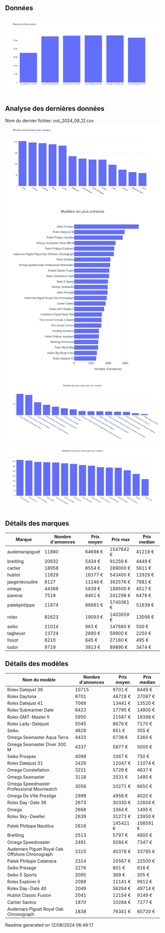 
## Données
![image](./out/count_per_day.jpeg)

## Analyse des dernières données
Nom du dernier fichier: out_2024_08_12.csv
![image](./out/count_per_brand.jpeg)
![image](./out/count_per_name.jpeg)
![image](./out/avg_price_per_name_desc.jpeg)
![image](./out/avg_price_per_name_asc.jpeg)

## Détails des marques
|Marque|Nombre d'annonces|Prix moyen|Prix max|Prix median|
|------|-----------------|----------|--------|-----------|
|audemarspiguet|11880|64698 €|1547642 €|41218 €| 
|breitling|20632|5434 €|91256 €|4449 €| 
|cartier|18958|8554 €|289000 €|5611 €| 
|hublot|11629|16377 €|543400 €|12929 €| 
|jaegerlecoultre|6127|11246 €|392576 €|7981 €| 
|omega|44368|5839 €|188500 €|4517 €| 
|panerai|7518|8401 €|241298 €|6478 €| 
|patekphilippe|11874|86661 €|5740361 €|51639 €| 
|rolex|82623|19093 €|1403659 €|13098 €| 
|seiko|21014|963 €|147680 €|500 €| 
|tagheuer|13724|2890 €|59900 €|2250 €| 
|tissot|6210|645 €|27160 €|495 €| 
|tudor|9719|3913 €|89890 €|3474 €| 

## Détails des modèles
Nom du modèle|Nombre d'annonces|Prix moyen|Prix median|
|-------------|-----------------|----------|-----------|
|               Rolex Datejust 36|10715|9701 €|8449 €| 
|               Rolex Daytona|8701|48728 €|37087 €| 
|               Rolex Datejust 41|7069|13441 €|13520 €| 
|               Rolex Submariner Date|6423|17795 €|14900 €| 
|               Rolex GMT-Master II|5950|21587 €|18398 €| 
|               Rolex Lady-Datejust|5045|8676 €|7170 €| 
|               Seiko|4628|651 €|355 €| 
|               Omega Seamaster Aqua Terra|4423|6738 €|5360 €| 
|               Omega Seamaster Diver 300 M|4337|5877 €|5000 €| 
|               Seiko Prospex|4099|1067 €|750 €| 
|               Rolex Datejust 31|3429|12047 €|11074 €| 
|               Omega Constellation|3221|5726 €|4637 €| 
|               Omega Seamaster|3118|2531 €|1490 €| 
|               Omega Speedmaster Professional Moonwatch|3056|10271 €|6650 €| 
|               Omega De Ville Prestige|2999|4958 €|4020 €| 
|               Rolex Day-Date 36|2673|30330 €|22604 €| 
|               Omega|2668|3364 €|1495 €| 
|               Rolex Sky-Dweller|2639|31273 €|23950 €| 
|               Patek Philippe Nautilus|2616|145421 €|108591 €| 
|               Breitling|2513|5797 €|4900 €| 
|               Omega Speedmaster|2491|9284 €|7347 €| 
|               Audemars Piguet Royal Oak Offshore Chronograph|2315|40378 €|33785 €| 
|               Patek Philippe Calatrava|2314|25567 €|22500 €| 
|               Seiko Presage|2276|801 €|616 €| 
|               Seiko 5 Sports|2095|369 €|305 €| 
|               Rolex Explorer II|2089|11141 €|9912 €| 
|               Rolex Day-Date 40|2049|56264 €|49714 €| 
|               Hublot Classic Fusion|2041|12154 €|9149 €| 
|               Cartier Santos|1870|10284 €|7277 €| 
|               Audemars Piguet Royal Oak Chronograph|1838|76341 €|60720 €| 


 Readme generated on 12/08/2024 06:49:17